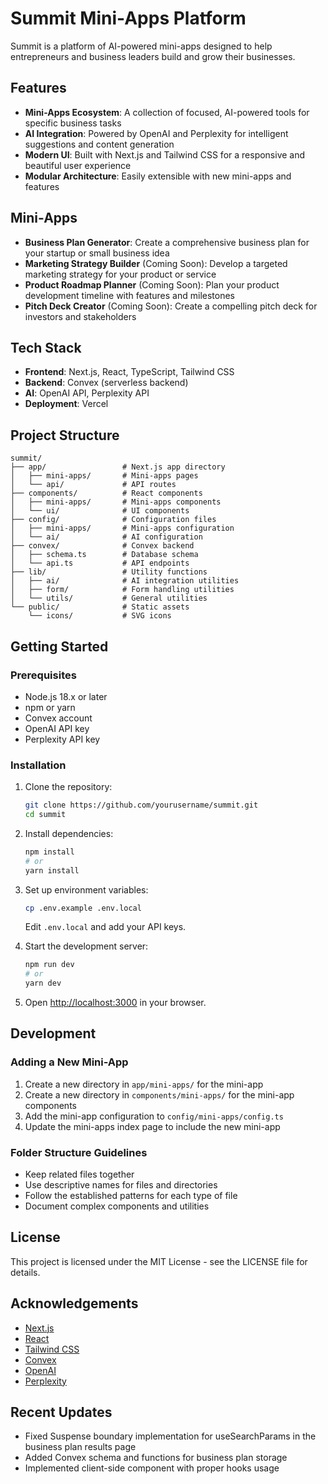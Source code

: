 # Summit Mini-Apps Platform

Summit is a platform of AI-powered mini-apps designed to help entrepreneurs and business leaders build and grow their businesses.

## Features

- **Mini-Apps Ecosystem**: A collection of focused, AI-powered tools for specific business tasks
- **AI Integration**: Powered by OpenAI and Perplexity for intelligent suggestions and content generation
- **Modern UI**: Built with Next.js and Tailwind CSS for a responsive and beautiful user experience
- **Modular Architecture**: Easily extensible with new mini-apps and features

## Mini-Apps

- **Business Plan Generator**: Create a comprehensive business plan for your startup or small business idea
- **Marketing Strategy Builder** (Coming Soon): Develop a targeted marketing strategy for your product or service
- **Product Roadmap Planner** (Coming Soon): Plan your product development timeline with features and milestones
- **Pitch Deck Creator** (Coming Soon): Create a compelling pitch deck for investors and stakeholders

## Tech Stack

- **Frontend**: Next.js, React, TypeScript, Tailwind CSS
- **Backend**: Convex (serverless backend)
- **AI**: OpenAI API, Perplexity API
- **Deployment**: Vercel

## Project Structure

```
summit/
├── app/                 # Next.js app directory
│   ├── mini-apps/       # Mini-apps pages
│   └── api/             # API routes
├── components/          # React components
│   ├── mini-apps/       # Mini-apps components
│   └── ui/              # UI components
├── config/              # Configuration files
│   ├── mini-apps/       # Mini-apps configuration
│   └── ai/              # AI configuration
├── convex/              # Convex backend
│   ├── schema.ts        # Database schema
│   └── api.ts           # API endpoints
├── lib/                 # Utility functions
│   ├── ai/              # AI integration utilities
│   ├── form/            # Form handling utilities
│   └── utils/           # General utilities
└── public/              # Static assets
    └── icons/           # SVG icons
```

## Getting Started

### Prerequisites

- Node.js 18.x or later
- npm or yarn
- Convex account
- OpenAI API key
- Perplexity API key

### Installation

1. Clone the repository:
   ```bash
   git clone https://github.com/yourusername/summit.git
   cd summit
   ```

2. Install dependencies:
   ```bash
   npm install
   # or
   yarn install
   ```

3. Set up environment variables:
   ```bash
   cp .env.example .env.local
   ```
   Edit `.env.local` and add your API keys.

4. Start the development server:
   ```bash
   npm run dev
   # or
   yarn dev
   ```

5. Open [http://localhost:3000](http://localhost:3000) in your browser.

## Development

### Adding a New Mini-App

1. Create a new directory in `app/mini-apps/` for the mini-app
2. Create a new directory in `components/mini-apps/` for the mini-app components
3. Add the mini-app configuration to `config/mini-apps/config.ts`
4. Update the mini-apps index page to include the new mini-app

### Folder Structure Guidelines

- Keep related files together
- Use descriptive names for files and directories
- Follow the established patterns for each type of file
- Document complex components and utilities

## License

This project is licensed under the MIT License - see the LICENSE file for details.

## Acknowledgements

- [Next.js](https://nextjs.org/)
- [React](https://reactjs.org/)
- [Tailwind CSS](https://tailwindcss.com/)
- [Convex](https://www.convex.dev/)
- [OpenAI](https://openai.com/)
- [Perplexity](https://www.perplexity.ai/)

## Recent Updates

- Fixed Suspense boundary implementation for useSearchParams in the business plan results page
- Added Convex schema and functions for business plan storage
- Implemented client-side component with proper hooks usage
